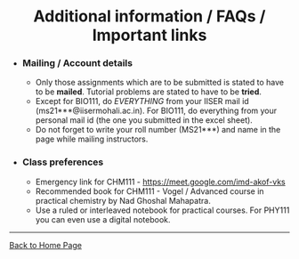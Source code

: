<h1 align="center">Additional information / FAQs / Important links</h1>

- ### Mailing / Account details
  
  - Only those assignments which are to be submitted is stated to have to be **mailed**. Tutorial problems are stated to have to be **tried**.
  - Except for BIO111, do *EVERYTHING* from your IISER mail id (ms21***@iisermohali.ac.in). For BIO111, do everything from your personal mail id (the one you submitted in the excel sheet).
  - Do not forget to write your roll number (MS21***) and name in the page while mailing instructors.

- ### Class preferences
  
  - Emergency link for CHM111 - https://meet.google.com/imd-akof-vks
  - Recommended book for CHM111 - Vogel / Advanced course in practical chemistry by Nad Ghoshal Mahapatra.
  - Use a ruled or interleaved notebook for practical courses. For PHY111 you can even use a digital notebook.

---
[Back to Home Page](README.md)
